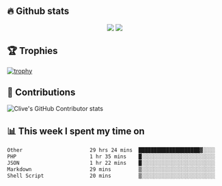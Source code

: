 ## &#128293; Github stats

<!-- GitHub Readme Streak Stats - https://github.com/DenverCoder1/github-readme-streak-stats -->
<p align="center">

<picture>
  <source 
    srcset="https://github-readme-stats.vercel.app/api?username=clivewalkden&count_private=true&show_icons=true&theme=darcula"
    media="(prefers-color-scheme: dark)"
  />
  <source
    srcset="https://github-readme-stats.vercel.app/api?username=clivewalkden&count_private=true&show_icons=true&theme=calm"
    media="(prefers-color-scheme: light), (prefers-color-scheme: no-preference)"
  />
  <img src="https://github-readme-stats.vercel.app/api?username=clivewalkden&count_private=true&show_icons=true&theme=darcula" />
</picture>

<a href="https://git.io/streak-stats" target="_blank">
  <img src="http://github-readme-streak-stats.herokuapp.com?user=clivewalkden&theme=darcula&date_format=j%20M%5B%20Y%5D" />
</a>

</p>

## &#127942; Trophies
[![trophy](https://github-profile-trophy.vercel.app/?username=clivewalkden&theme=onedark)](https://github.com/clivewalkden/github-profile-trophy)

## &#129309; Contributions
![Clive's GitHub Contributor stats](https://github-contributor-stats.vercel.app/api?username=clivewalkden)

## &#128202; This week I spent my time on
<!--START_SECTION:waka-->

```txt
Other                      29 hrs 24 mins  ████████████████████▓░░░░   83.23 %
PHP                        1 hr 35 mins    █░░░░░░░░░░░░░░░░░░░░░░░░   04.48 %
JSON                       1 hr 22 mins    █░░░░░░░░░░░░░░░░░░░░░░░░   03.90 %
Markdown                   29 mins         ▒░░░░░░░░░░░░░░░░░░░░░░░░   01.40 %
Shell Script               20 mins         ▒░░░░░░░░░░░░░░░░░░░░░░░░   00.98 %
```

<!--END_SECTION:waka-->
